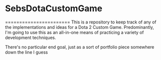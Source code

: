 # SebsDotaCustomGame
=======================
This is a repository to keep track of any of the implementations and ideas for a Dota 2 Custom Game. Predominantly, I'm going to use this as an all-in-one means of practicing a variety of development techniques.

There's no particular end goal, just as a sort of portfolio piece somewhere down the line I guess